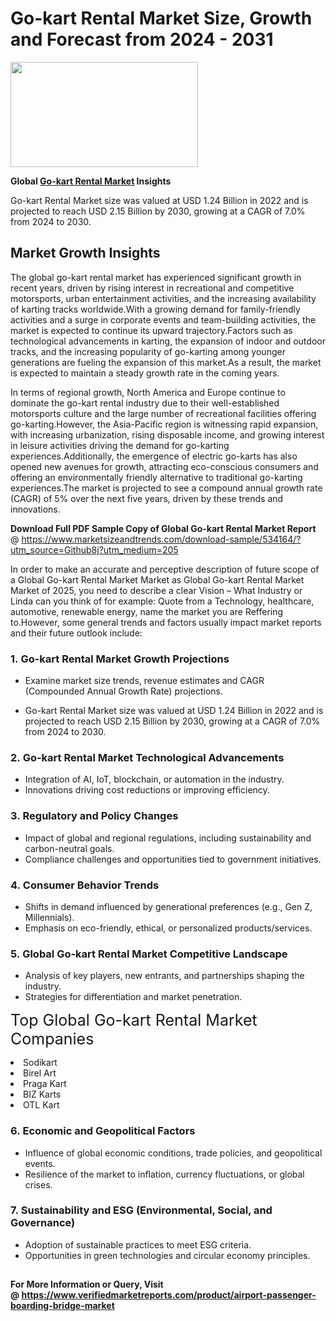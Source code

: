 <H1>Go-kart Rental Market Size, Growth and Forecast from 2024 - 2031</H1><img class="aligncenter size-medium wp-image-584254" src="https://thirdeyenews.in/wp-content/uploads/2024/09/Global-Market-Research-300x168.jpeg" alt="" width="300" height="168" /><p><strong>Global&nbsp;<a href="https://www.marketsizeandtrends.com/download-sample/534164/?utm_source=Github8j?utm_medium=205">Go-kart Rental Market</a> Insights</strong></p><p>Go-kart Rental Market size was valued at USD 1.24 Billion in 2022 and is projected to reach USD 2.15 Billion by 2030, growing at a CAGR of 7.0% from 2024 to 2030.</p><p><h2>Market Growth Insights</h2> <p>The global go-kart rental market has experienced significant growth in recent years, driven by rising interest in recreational and competitive motorsports, urban entertainment activities, and the increasing availability of karting tracks worldwide.With a growing demand for family-friendly activities and a surge in corporate events and team-building activities, the market is expected to continue its upward trajectory.Factors such as technological advancements in karting, the expansion of indoor and outdoor tracks, and the increasing popularity of go-karting among younger generations are fueling the expansion of this market.As a result, the market is expected to maintain a steady growth rate in the coming years.</p> <p>In terms of regional growth, North America and Europe continue to dominate the go-kart rental industry due to their well-established motorsports culture and the large number of recreational facilities offering go-karting.However, the Asia-Pacific region is witnessing rapid expansion, with increasing urbanization, rising disposable income, and growing interest in leisure activities driving the demand for go-karting experiences.Additionally, the emergence of electric go-karts has also opened new avenues for growth, attracting eco-conscious consumers and offering an environmentally friendly alternative to traditional go-karting experiences.The market is projected to see a compound annual growth rate (CAGR) of 5% over the next five years, driven by these trends and innovations.</p> <p><span class=""><strong>Download Full PDF Sample Copy of Global Go-kart Rental Market Report</strong> @ <a href="https://www.marketsizeandtrends.com/download-sample/534164/?utm_source=Github8j?utm_medium=205" target="_blank">https://www.marketsizeandtrends.com/download-sample/534164/?utm_source=Github8j?utm_medium=205</a></span></p><p>In order to make an accurate and perceptive description of future scope of a Global&nbsp;Go-kart Rental Market Market as Global&nbsp;Go-kart Rental Market Market of 2025, you need to describe a clear Vision &ndash; What Industry or Linda can you think of for example: Quote from a Technology, healthcare, automotive, renewable energy, name the market you are Reffering to.However, some general trends and factors usually impact market reports and their future outlook include:</p><h3>1.&nbsp;<strong>Go-kart Rental Market Growth Projections</strong></h3><ul><li>Examine market size trends, revenue estimates and CAGR (Compounded Annual Growth Rate) projections.</li><li><p>Go-kart Rental Market size was valued at USD 1.24 Billion in 2022 and is projected to reach USD 2.15 Billion by 2030, growing at a CAGR of 7.0% from 2024 to 2030.</p></li></ul><h3>2.&nbsp;<strong>Go-kart Rental Market Technological Advancements</strong></h3><ul><li>Integration of AI, IoT, blockchain, or automation in the industry.</li><li>Innovations driving cost reductions or improving efficiency.</li></ul><h3>3.&nbsp;<strong>Regulatory and Policy Changes</strong></h3><ul><li>Impact of global and regional regulations, including sustainability and carbon-neutral goals.</li><li>Compliance challenges and opportunities tied to government initiatives.</li></ul><h3>4.&nbsp;<strong>Consumer Behavior Trends</strong></h3><ul><li>Shifts in demand influenced by generational preferences (e.g., Gen Z, Millennials).</li><li>Emphasis on eco-friendly, ethical, or personalized products/services.</li></ul><h3>5.&nbsp;<strong>Global Go-kart Rental Market Competitive Landscape</strong></h3><ul><li>Analysis of key players, new entrants, and partnerships shaping the industry.</li><li>Strategies for differentiation and market penetration.</li></ul><p data-pm-slice="1 1 []"><span style="color: inherit; font-family: inherit; font-size: 25px;">Top Global Go-kart Rental Market Companies</span></p><div class="" data-test-id=""><p><li>Sodikart</li><li> Birel Art</li><li> Praga Kart</li><li> BIZ Karts</li><li> OTL Kart</li></p></div><h3>6.&nbsp;<strong>Economic and Geopolitical Factors</strong></h3><ul><li>Influence of global economic conditions, trade policies, and geopolitical events.</li><li>Resilience of the market to inflation, currency fluctuations, or global crises.</li></ul><h3>7.&nbsp;<strong>Sustainability and ESG (Environmental, Social, and Governance)</strong></h3><ul><li>Adoption of sustainable practices to meet ESG criteria.</li><li>Opportunities in green technologies and circular economy principles.</li></ul><h2><strong style="font-size: 14px;">For More Information or Query, Visit @&nbsp;</strong><a style="background-color: #ffffff; font-size: 14px;" href="https://www.marketsizeandtrends.com/report/go-kart-rental-market/" target="_blank">https://www.verifiedmarketreports.com/product/airport-passenger-boarding-bridge-market</a></h2>